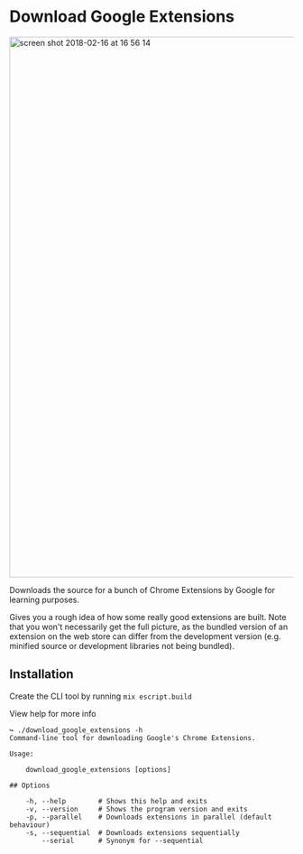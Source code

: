 # Download Google Extensions

<img width="958" alt="screen shot 2018-02-16 at 16 56 14" src="https://user-images.githubusercontent.com/497458/36321578-2bc024f6-1342-11e8-930d-88ee3a3d2b96.png">

Downloads the source for a bunch of Chrome Extensions by Google for learning purposes.

Gives you a rough idea of how some really good extensions are built.
Note that you won't necessarily get the full picture, as the bundled version of an
extension on the web store can differ from the development version (e.g. minified
source or development libraries not being bundled).

## Installation

Create the CLI tool by running `mix escript.build`

View help for more info

```
↪ ./download_google_extensions -h
Command-line tool for downloading Google's Chrome Extensions.

Usage:

    download_google_extensions [options]

## Options

    -h, --help        # Shows this help and exits
    -v, --version     # Shows the program version and exits
    -p, --parallel    # Downloads extensions in parallel (default behaviour)
    -s, --sequential  # Downloads extensions sequentially
        --serial      # Synonym for --sequential
```
